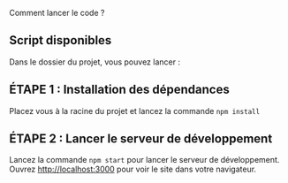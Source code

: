 Comment lancer le code ?

## Script disponibles

Dans le dossier du projet, vous pouvez lancer :

## ÉTAPE 1 : Installation des dépendances

Placez vous à la racine du projet et lancez la commande `npm install`

## ÉTAPE 2 : Lancer le serveur de développement

Lancez la commande `npm start` pour lancer le serveur de développement.<br />
Ouvrez [http://localhost:3000](http://localhost:3000) pour voir le site dans votre navigateur.
